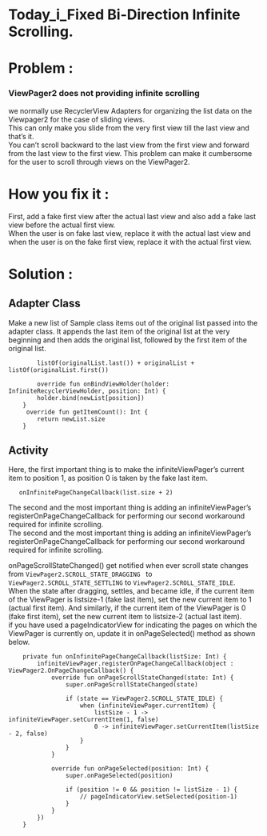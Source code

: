 # Today_i_Fixed  Bi-Direction Infinite Scrolling.

# Problem :

### ViewPager2 does not providing infinite scrolling
we normally use RecyclerView Adapters for organizing the list data on the Viewpager2 for the case of sliding views.  <br />
This can only make you slide from the very first view till the last view and that’s it.  <br />
You can’t scroll backward to the last view from the first view and forward from the last view to the first view. This problem can make it cumbersome for the user to scroll through views on the ViewPager2.


# How you fix it :
First, add a fake first view after the actual last view and also add a fake last view before the actual first view. <br />
When the user is on fake last view, replace it with the actual last view and when the user is on the fake first view, replace it with the actual first view.  <br />

# Solution :

## Adapter Class
Make a new list of Sample class items out of the original list passed into the adapter class. It appends the last item of the original list at the very beginning and then adds the original list, followed by the first item of the original list.
```private val newList: List<Sample> =
        listOf(originalList.last()) + originalList + listOf(originalList.first())
        
        override fun onBindViewHolder(holder: InfiniteRecyclerViewHolder, position: Int) {
        holder.bind(newList[position])
    }
     override fun getItemCount(): Int {
        return newList.size
    }
```

## Activity
 Here, the first important thing is to make the infiniteViewPager’s current item to position 1, as position 0 is taken by the fake last item.  <br />

```infiniteViewPager.currentItem = 1
   onInfinitePageChangeCallback(list.size + 2)
```

 The second and the most important thing is adding an infiniteViewPager’s registerOnPageChangeCallback for performing our second workaround required for infinite scrolling. <br />
 The second and the most important thing is adding an infiniteViewPager’s registerOnPageChangeCallback for performing our second workaround required for infinite scrolling. <br />

 onPageScrollStateChanged() get notified when ever scroll state changes from
 ```ViewPager2.SCROLL_STATE_DRAGGING ``` to ```ViewPager2.SCROLL_STATE_SETTLING``` to ```ViewPager2.SCROLL_STATE_IDLE```. <br />
 When the state after dragging, settles, and became idle, if the current item of the ViewPager is listsize-1 (fake last item), set the new current item to 1 (actual first item). And similarly, if the current item of the ViewPager is 0 (fake first item), set the new current item to listsize-2 (actual last item). <br />
 if you have used a pageIndicatorView for indicating the pages on which the ViewPager is currently on, update it in onPageSelected()  method as shown below.

```
    private fun onInfinitePageChangeCallback(listSize: Int) {
        infiniteViewPager.registerOnPageChangeCallback(object : ViewPager2.OnPageChangeCallback() {
            override fun onPageScrollStateChanged(state: Int) {
                super.onPageScrollStateChanged(state)

                if (state == ViewPager2.SCROLL_STATE_IDLE) {
                    when (infiniteViewPager.currentItem) {
                        listSize - 1 -> infiniteViewPager.setCurrentItem(1, false)
                        0 -> infiniteViewPager.setCurrentItem(listSize - 2, false)
                    }
                }
            }

            override fun onPageSelected(position: Int) {
                super.onPageSelected(position)

                if (position != 0 && position != listSize - 1) {
                    // pageIndicatorView.setSelected(position-1)
                }
            }
        })
    }
```
